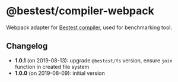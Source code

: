 # @bestest/compiler-webpack

Webpack adapter for [Bestest compiler](https://www.npmjs.com/package/@bestest/compiler), used for benchmarking tool.

## Changelog

* **1.0.1** (on 2019-08-13): upgrade `@bestest/fs` version, ensure `join` function in created file system
* **1.0.0** (on 2019-08-09): initial version
